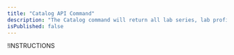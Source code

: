 ```yaml
---
title: "Catalog API Command"
description: "The Catalog command will return all lab series, lab profiles, and delivery regions available to your organization. Lab profiles are generally grouped into series. Depending on your organization, you may have multiple physical delivery regions available to you."
isPublished: false
---
```


!INSTRUCTIONS[](https://raw.githubusercontent.com/LearnOnDemandSystems/docs/master/lod/lod-api/api-deprecate-message.md)

<!--

# Catalog

The **Catalog** command will return all lab series, lab profiles, and delivery regions available to your organization. Lab profiles are generally grouped into series. Depending on your organization, you may have multiple physical delivery regions available to you.

## Parameters

|Name|Type|Required|Note
|--- |--- |--- |--- |
|includeAll|Integer|No|This parameter can usually be ignored. When not included (or passed as any value except 1), labs that are not currently available for launch will not be included in catalog results. If you want to include all lab profiles, regardless of whether they are enabled or are developmentally complete, you can pass includeAll=1.|
|LabSeriesID|Integer|No|By providing a LabSeriesID, the response will be filtered so that only lab profiles within the specified lab series will be returned.
|OrganizationID|Integer|No|By providing an OrganizationID, the response will be filtered so that only lab profiles belonging to the specified organization will be returned.

## Response

|Name|Type|Nullable|Note
|--- |--- |--- |--- |
|LabSeries|Array of Lab Series|No|See the LabSeries Type below|
|LabProfiles|Array of Lab Profile|No|See the LabProfile Type below|
|DeliveryRegions|Array of DeliveryRegion|No|See the DeliveryRegion Type below|
|Status|Integer|No|Indicates the status of the API request
||||0 = Error
||||1 = Success|
|Error|String|Yes|In the event of an error, this will contain a detailed error message.|

### LabSeries

|Name|Type|Nullable|Note
|--- |--- |--- |--- |
|Id|Integer|No|The unique identifier of the lab series|
|Name|String|No|The name of the lab series|
|Description|String|Yes|A brief description of the lab series|
|NumTrainingDays|Integer|No|The number of training days expected to complete the series|
|EnableScheduledArchive|Bool|No|The number of training days expected to complete the series|
|ScheduledArchiveDateTime|Datetime|No|The number of training days expected to complete the series|


### LabProfile

|Name|Type|Nullable|Note
|--- |--- |--- |--- |
|Id|Integer|No|The unique identifier of the lab profile|
|Name|String|No|The name of the lab profile|
|Number|String|No|The lab number (usually to identify a lab within a series, e.g. Module 1, Module 2, etc.)|
|PlatformId|Integer|No|The virtualization platform the lab is run on.|
||||1 = None|
||||2 = Hyper-V|
||||3 = ESX|
||||10 = Azure|
||||11 = AWS|
||||20 = Docker|
|CloudPlatformId|Integer|Yes|The cloud platform the lab is run on.
||||null = None|
||||10 = Azure|
||||11 = AWS|
|Enabled|Boolean|No|Whether the lab is currently enabled for launch.|
|ReasonDisabled|String|Yes|The reason the lab is disabled. Only supplied when the lab is not enabled.|
|DevelopmentStatusId|Integer|No|Indicates the development status of the lab. In general, a lab not marked as Complete should not be launched (though it can be).
||||1 = In Development
||||5 = AwaitingVerification
||||7 = InVerification
||||8 = VerificationFailed
||||10 = Complete|
|Description|String|Yes|A brief description of the lab profile|
|SeriesId|Integer|Yes|The unique identifier of the series the lab profile belongs to|
|Objective|String|Yes|Text describing the objective of the lab|
|Scenario|String|Yes|Text describing the scenario of the lab|
|ExpectedDurationMinutes|Integer|No|The expected number of minutes a user will take to complete the lab|
|DurationMinutes|Integer|No|The maximum number of minutes a lab instance is allowed to run before it expires|
|RAM|Integer|No|The amount of RAM in MB used by the lab|
|HasIntegratedContent|Bool|No|Indicates whether the lab has integrated digital lab (IDL) content|
|ContentVersion|Integer|No|Indicates the content version (only applicable if HasIntegratedContent = true)|
|IsExam|Bool|No|Indicates whether the lab is scored as an exam|
|PremiumPrice|Decimal|No|The consumption cost of the lab when premium experience features are included.|
|BasicPrice|Decimal|No|The consumption cost of the lab when only basic experience features are included.|
|Tags|Array of String|No|A list of tags associated with the lab profile.|
|SharedClassEnvironmentRoleId|Integer|Yes|Indicates the role the lab plays in a shared environment|
||||0 = None. This lab has no shared environment involvement at all. Most labs work this way.)|
||||10 = Shared Environment. This lab provides the shared infrastructure that participant labs will connect into. Typically launched and maintained by an administrator or instructor.|
||||20 = Participant. This lab will connect into shared environments and act as a participant. Typically launched by students.|

### DeliveryRegion

|Name|Type|Nullable|Note
|--- |--- |--- |--- |
|Id|Integer|No|The unique identifier of the delivery region. When specified, Skillable Studio will attempt to launch the lab in the specified delivery region if a suitable host in that region is available and all required storage is available in that region. Delivery regions can be found using the [DeliveryRegions command](lod-api-delivery-regions.md) or [Catalog command](lod-api-catalog.md). Using the ipAddress parameter will result in a more reliable geo-location of the lab for the end user.||
|Name|String|No|The name of the delivery region|
|Description|String|Yes|A brief description of the delivery region|

## Example Usage

```
https://labondemand.com/api/v3/catalog
```

## Example Response

```linenums
{
    "LabSeries": [
        {
            "Id": 1,
            "Name": "Demo Series 1",
            "Description": "A demo lab series",
            "NumTrainingDays": 5
            "EnableScheduledArchive": true,
            "ScheduledArchiveDateTime": "2022-03-07T08:00:00"
        },
        {
            "Id": 2,
            "Name": "Demo Series 2",
            "Description": Another demo lab series,
            "NumTrainingDays": 5
            "EnableScheduledArchive": false,
            "ScheduledArchiveDateTime": null
        }
    ],
    "LabProfiles": [
        {
            "Id": 1,
            "Name": "Demo Lab 1",
            "Number": " Module 1",
            "PlatformId": 2,
            "CloudPlatform": null,
            "SeriesId": 1,
            "Enabled" : true,
            "ReasonDisabled" : null,
            "DevelopmentStatusId" : 10,
            "Description": "A demo lab",
            "Objective": "This is the HTML-formatted objective of the lab",
            "Scenario":" This is the HTML-formatted scenario of the lab",
            "DurationMinutes": 360,
            "ExpectedDurationMinutes":60,
            "Ram": 8192,
            "HasIntegratedContent": true,
            "ContentVersion": 2,
            "IsExam": false,
            "PremiumPrice" : 10.00,
            "BasicPrice" : 8.00,
            "SharedClassEnvironmentRoleId": 0,
            "Tags": [
                "Tag1",
                "Tag2"
            ]
        },
        {
            "Id": 2,
            "Name": "Demo Lab 2",
            "Number": " Module 2",
            "PlatformId": 2,            
            "CloudPlatform": 10,
            "SeriesId": 1,
            "Enabled" : true,
            "ReasonDisabled" : null,
            "DevelopmentStatusId" : 10,
            "Description": "Another demo lab",
            "Objective": "This is the HTML-formatted objective of the lab",
            "Scenario": "This is the HTML-formatted scenario of the lab",
            "DurationMinutes": 360,
            "ExpectedDurationMinutes":60,
            "Ram": 4096,
            "HasIntegratedContent": true,
            "ContentVersion": 2,
            "IsExam": false,
            "PremiumPrice" : 4.00,
            "BasicPrice" : 4.00,
            "SharedClassEnvironmentRoleId": 0,
            "Tags": [
                "Tag1",
                "Tag2"
            ]
        }
    ],
    "DeliveryRegions": [
        {
            "Id": 1,
            "Name": "North America",
            "Description": "North American datacenters"
        },
        {
            "Id": 2,
            "Name": "Australia",
            "Description": null 
        }
    ],
    "Status": 1,
    "Error": null
}
```

-->